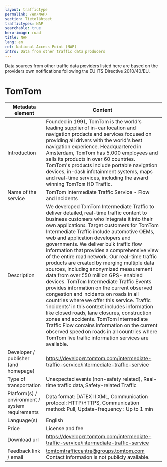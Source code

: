 ```yaml
---
layout: traffictype
permalink: /en/NAP/
section: Tietolähteet
traffictypes: NAP
searchable: true
hero-image: road
title: NAP
lang: en
ref: National Access Point (NAP)
intro: Data from other traffic data producers
---
```


Data sources from other traffic data providers listed here are based on the
providers own notifications following the EU ITS Directive 2010/40/EU.

# TomTom

| Metadata element                                | Content                                                                                                                                                                                                                                                                                                                                                                                                                                                                                                                                                                                                                                                                                                                                                                                                                                                                                                                                                                                                                               |
| ----------------------------------------------- | ------------------------------------------------------------------------------------------------------------------------------------------------------------------------------------------------------------------------------------------------------------------------------------------------------------------------------------------------------------------------------------------------------------------------------------------------------------------------------------------------------------------------------------------------------------------------------------------------------------------------------------------------------------------------------------------------------------------------------------------------------------------------------------------------------------------------------------------------------------------------------------------------------------------------------------------------------------------------------------------------------------------------------------- |
| Introduction                                    | Founded in 1991, TomTom is the world's leading supplier of in-car location and navigation products and services focused on providing all drivers with the world's best navigation experience. Headquartered in Amsterdam, TomTom has 5,000 employees and sells its products in over 60 countries. TomTom's products include portable navigation devices, in-dash infotainment systems, maps and real-time services, including the award winning TomTom HD Traffic.                                                                                                                                                                                                                                                                                                                                                                                                                                                                                                                                                                    |
| Name of the service                             | TomTom Intermediate Traffic Service - Flow and Incidents                                                                                                                                                                                                                                                                                                                                                                                                                                                                                                                                                                                                                                                                                                                                                                                                                                                                                                                                                                              |
| Description                                     | We developed TomTom Intermediate Traffic to deliver detailed, real-time traffic content to business customers who integrate it into their own applications. Target customers for TomTom Intermediate Traffic include automotive OEMs, web and application developers and governments. We deliver bulk traffic flow information that provides a comprehensive view of the entire road network. Our real-time traffic products are created by merging multiple data sources, including anonymized measurement data from over 550 million GPS- enabled devices. TomTom Intermediate Traffic Events provides information on the current observed congestion and incidents on roads in all countries where we offer this service. Traffic ‘incidents’ in this context includes information like closed roads, lane closures, construction zones and accidents. TomTom Intermediate Traffic Flow contains information on the current observed speed on roads in all countries where TomTom live traffic information services are available. |
| Developer / publisher (and homepage)            | https://developer.tomtom.com/intermediate-traffic-service/intermediate-traffic-service                                                                                                                                                                                                                                                                                                                                                                                                                                                                                                                                                                                                                                                                                                                                                                                                                                                                                                                                                |
| Type of transportation                          | Unexpected events (non-safety related), Real-time traffic data, Safety-related Traffic                                                                                                                                                                                                                                                                                                                                                                                                                                                                                                                                                                                                                                                                                                                                                                                                                                                                                                                                                |
| Platform(s) / environment / system requirements | Data format: DATEX II XML, Communication protocol: HTTP/HTTPS, Communication method: Pull, Update-frequency : Up to 1 min                                                                                                                                                                                                                                                                                                                                                                                                                                                                                                                                                                                                                                                                                                                                                                                                                                                                                                             |
| Language(s)                                     | English                                                                                                                                                                                                                                                                                                                                                                                                                                                                                                                                                                                                                                                                                                                                                                                                                                                                                                                                                                                                                               |
| Price                                           | License and fee                                                                                                                                                                                                                                                                                                                                                                                                                                                                                                                                                                                                                                                                                                                                                                                                                                                                                                                                                                                                                       |
| Download url                                    | https://developer.tomtom.com/intermediate-traffic-service/intermediate-traffic-service                                                                                                                                                                                                                                                                                                                                                                                                                                                                                                                                                                                                                                                                                                                                                                                                                                                                                                                                                |
| Feedback link / email                           | tomtomtrafficcentre@groups.tomtom.com Contact information is not publicly available.                                                                                                                                                                                                                                                                                                                                                                                                                                                                                                                                                                                                                                                                                                                                                                                                                                                                                                                                                  |
